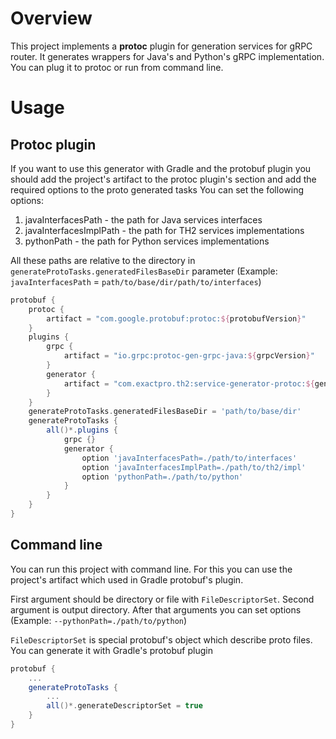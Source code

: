 # Overview
This project implements a **protoc** plugin for generation services for gRPC router.
It generates wrappers for Java's and Python's gRPC implementation.
You can plug it to protoc or run from command line.
# Usage
## Protoc plugin
If you want to use this generator with Gradle and the protobuf plugin you should add the project's artifact to the protoc plugin's section and add the required options to the proto generated tasks
You can set the following options:
1. javaInterfacesPath - the path for Java services interfaces
1. javaInterfacesImplPath - the path for TH2 services implementations
1. pythonPath - the path for Python services implementations

All these paths are relative to the directory in  ``generateProtoTasks.generatedFilesBaseDir`` parameter (Example: `javaInterfacesPath` = `path/to/base/dir/path/to/interfaces`)
```groovy
protobuf {
    protoc {
        artifact = "com.google.protobuf:protoc:${protobufVersion}"
    }
    plugins {
        grpc {
            artifact = "io.grpc:protoc-gen-grpc-java:${grpcVersion}"
        }
        generator {
            artifact = "com.exactpro.th2:service-generator-protoc:${generatorVersion}:all@jar"
        }
    }
    generateProtoTasks.generatedFilesBaseDir = 'path/to/base/dir'
    generateProtoTasks {
        all()*.plugins {
            grpc {}
            generator {
                option 'javaInterfacesPath=./path/to/interfaces'
                option 'javaInterfacesImplPath=./path/to/th2/impl'
                option 'pythonPath=./path/to/python'
            }
        }
    }
}
```
## Command line
You can run this project with command line. For this you can use the project's artifact which used in Gradle protobuf's plugin. 

First argument should be directory or file with ``FileDescriptorSet``. Second argument is output directory. After that arguments you can set options (Example: `--pythonPath=./path/to/python`)

``FileDescriptorSet`` is special protobuf's object which describe proto files. You can generate it with Gradle's protobuf plugin
```groovy
protobuf {
    ...
    generateProtoTasks {
        ...
        all()*.generateDescriptorSet = true
    }
}
```
